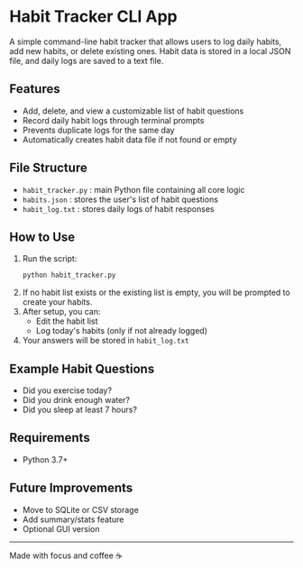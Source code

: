 # Habit Tracker CLI App

A simple command-line habit tracker that allows users to log daily habits, add new habits, or delete existing ones. Habit data is stored in a local JSON file, and daily logs are saved to a text file.

## Features

- Add, delete, and view a customizable list of habit questions
- Record daily habit logs through terminal prompts
- Prevents duplicate logs for the same day
- Automatically creates habit data file if not found or empty

## File Structure

- `habit_tracker.py` : main Python file containing all core logic
- `habits.json` : stores the user's list of habit questions
- `habit_log.txt` : stores daily logs of habit responses

## How to Use

1. Run the script:
   ```bash
   python habit_tracker.py
   ```
2. If no habit list exists or the existing list is empty, you will be prompted to create your habits.
3. After setup, you can:
   - Edit the habit list
   - Log today's habits (only if not already logged)
4. Your answers will be stored in `habit_log.txt`

## Example Habit Questions
- Did you exercise today?
- Did you drink enough water?
- Did you sleep at least 7 hours?

## Requirements
- Python 3.7+

## Future Improvements
- Move to SQLite or CSV storage
- Add summary/stats feature
- Optional GUI version

---
Made with focus and coffee ☕

